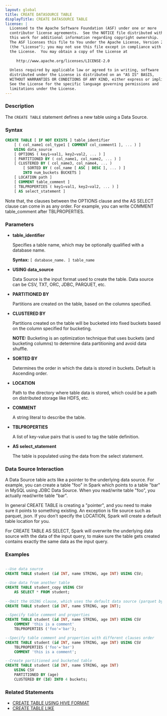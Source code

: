 ```yaml
---
layout: global
title: CREATE DATASOURCE TABLE
displayTitle: CREATE DATASOURCE TABLE
license: |
  Licensed to the Apache Software Foundation (ASF) under one or more
  contributor license agreements.  See the NOTICE file distributed with
  this work for additional information regarding copyright ownership.
  The ASF licenses this file to You under the Apache License, Version 2.0
  (the "License"); you may not use this file except in compliance with
  the License.  You may obtain a copy of the License at
 
     http://www.apache.org/licenses/LICENSE-2.0
 
  Unless required by applicable law or agreed to in writing, software
  distributed under the License is distributed on an "AS IS" BASIS,
  WITHOUT WARRANTIES OR CONDITIONS OF ANY KIND, either express or implied.
  See the License for the specific language governing permissions and
  limitations under the License.
---
```


### Description

The `CREATE TABLE` statement defines a new table using a Data Source. 

### Syntax

```sql
CREATE TABLE [ IF NOT EXISTS ] table_identifier
    [ ( col_name1 col_type1 [ COMMENT col_comment1 ], ... ) ]
    USING data_source
    [ OPTIONS ( key1=val1, key2=val2, ... ) ]
    [ PARTITIONED BY ( col_name1, col_name2, ... ) ]
    [ CLUSTERED BY ( col_name3, col_name4, ... ) 
        [ SORTED BY ( col_name [ ASC | DESC ], ... ) ] 
        INTO num_buckets BUCKETS ]
    [ LOCATION path ]
    [ COMMENT table_comment ]
    [ TBLPROPERTIES ( key1=val1, key2=val2, ... ) ]
    [ AS select_statement ]
```

Note that, the clauses between the OPTIONS clause and the AS SELECT clause can come in
as any order. For example, you can write COMMENT table_comment after TBLPROPERTIES.

### Parameters

* **table_identifier**

    Specifies a table name, which may be optionally qualified with a database name.

    **Syntax:** `[ database_name. ] table_name`

* **USING data_source**

    Data Source is the input format used to create the table. Data source can be CSV, TXT, ORC, JDBC, PARQUET, etc.

* **PARTITIONED BY**

    Partitions are created on the table, based on the columns specified.

* **CLUSTERED BY**

    Partitions created on the table will be bucketed into fixed buckets based on the column specified for bucketing.

    **NOTE:** Bucketing is an optimization technique that uses buckets (and bucketing columns) to determine data partitioning and avoid data shuffle.

* **SORTED BY**

    Determines the order in which the data is stored in buckets. Default is Ascending order.

* **LOCATION**

    Path to the directory where table data is stored, which could be a path on distributed storage like HDFS, etc.

* **COMMENT**

    A string literal to describe the table.

* **TBLPROPERTIES**

    A list of key-value pairs that is used to tag the table definition.

* **AS select_statement**

    The table is populated using the data from the select statement.

### Data Source Interaction

A Data Source table acts like a pointer to the underlying data source. For example, you can create
a table "foo" in Spark which points to a table "bar" in MySQL using JDBC Data Source. When you
read/write table "foo", you actually read/write table "bar".
 
In general CREATE TABLE is creating a "pointer", and you need to make sure it points to something
existing. An exception is file source such as parquet, json. If you don't specify the LOCATION,
Spark will create a default table location for you.

For CREATE TABLE AS SELECT, Spark will overwrite the underlying data source with the data of the
input query, to make sure the table gets created contains exactly the same data as the input query.

### Examples

```sql

--Use data source
CREATE TABLE student (id INT, name STRING, age INT) USING CSV;

--Use data from another table
CREATE TABLE student_copy USING CSV
    AS SELECT * FROM student;
  
--Omit the USING clause, which uses the default data source (parquet by default)
CREATE TABLE student (id INT, name STRING, age INT);

--Specify table comment and properties
CREATE TABLE student (id INT, name STRING, age INT) USING CSV
    COMMENT 'this is a comment'
    TBLPROPERTIES ('foo'='bar');

--Specify table comment and properties with different clauses order
CREATE TABLE student (id INT, name STRING, age INT) USING CSV
    TBLPROPERTIES ('foo'='bar')
    COMMENT 'this is a comment';

--Create partitioned and bucketed table
CREATE TABLE student (id INT, name STRING, age INT)
    USING CSV
    PARTITIONED BY (age)
    CLUSTERED BY (Id) INTO 4 buckets;
```

### Related Statements

* [CREATE TABLE USING HIVE FORMAT](sql-ref-syntax-ddl-create-table-hiveformat.html)
* [CREATE TABLE LIKE](sql-ref-syntax-ddl-create-table-like.html)
